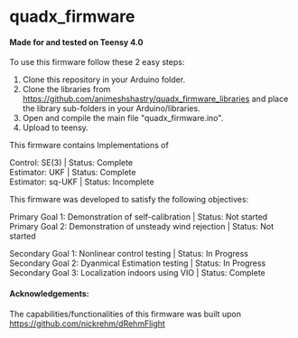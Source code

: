 # quadx_firmware
 
#### Made for and tested on Teensy 4.0

To use this firmware follow these 2 easy steps:
1.  Clone this repository in your Arduino folder.
2.  Clone the libraries from https://github.com/animeshshastry/quadx_firmware_libraries and place the library sub-folders in your Arduino/libraries.
3.  Open and compile the main file "quadx_firmware.ino".
4.  Upload to teensy.

This firmware contains Implementations of

Control: SE(3) | Status: Complete<br/>
Estimator: UKF | Status: Complete<br/>
Estimator: sq-UKF | Status: Incomplete<br/>

This firmware was developed to satisfy the following objectives:

Primary Goal 1: Demonstration of self-calibration | Status: Not started<br/>
Primary Goal 2: Demonstration of unsteady wind rejection | Status: Not started<br/>

Secondary Goal 1: Nonlinear control testing | Status: In Progress<br/>
Secondary Goal 2: Dyanmical Estimation testing | Status: In Progress<br/>
Secondary Goal 3: Localization indoors using VIO | Status: Complete<br/>

#### Acknowledgements:
The capabilities/functionalities of this firmware was built upon https://github.com/nickrehm/dRehmFlight
